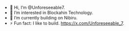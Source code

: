 - 👋 Hi, I’m @Unforeseeable7.
- 👀 I’m interested in Blockahin Technology.
- 🌱 I’m currently building on Nibiru.
- ⚡ Fun fact: I like to build. https://x.com/Unforeseeable_7.

<!---
https://x.com/Unforeseeable_7
--->
